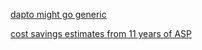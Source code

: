 [dapto might go generic](https://www.idstewardship.com/2016-trends-prescription-drug-expenditures/)

[cost savings estimates from 11 years of ASP](http://www.ncbi.nlm.nih.gov/pubmed/22418636)

